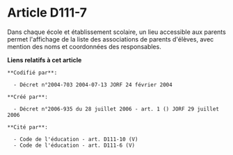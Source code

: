 # Article D111-7

Dans chaque école et établissement scolaire, un lieu accessible aux parents permet l'affichage de la liste des associations
de parents d'élèves, avec mention des noms et coordonnées des responsables.

**Liens relatifs à cet article**

	**Codifié par**:

	  - Décret n°2004-703 2004-07-13 JORF 24 février 2004

	**Créé par**:

	  - Décret n°2006-935 du 28 juillet 2006 - art. 1 () JORF 29 juillet 2006

	**Cité par**:

	  - Code de l'éducation - art. D111-10 (V)
	  - Code de l'éducation - art. D111-6 (V)
